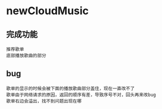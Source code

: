 # newCloudMusic
## 完成功能
    推荐歌单
    底部播放歌曲的部分
## bug
    歌单的显示的时候会被下面的播放歌曲部分盖住，现在一直改不了
    歌单由于网络请求的原因，返回的顺序有差，导致序号不对，回头再来改bug
    歌单右边会溢出，找不到问题出现在哪
